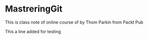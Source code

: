 # MastreringGit

This is class note of online course of <Mastering Git> by Thom Parkin from Packt Pub


This a line added for testing
